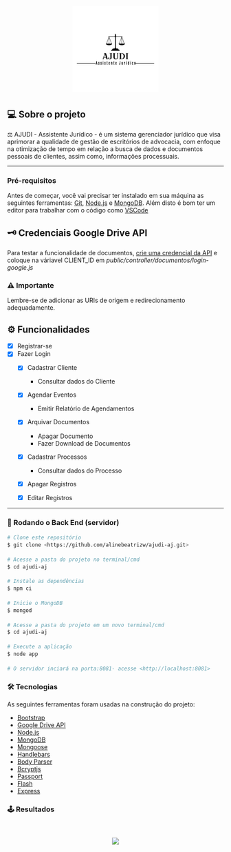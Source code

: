 <h1 align="center">
    <img  src="/public/imagens/ajudi-icon-preto.png" />
</h1>

## 💻 Sobre o projeto

⚖️ AJUDI - Assistente Jurídico - é um sistema gerenciador jurídico que visa aprimorar a qualidade de gestão de escritórios de advocacia, com enfoque na otimização de tempo em relação a busca de dados e documentos pessoais de clientes, assim como, informações processuais.

---

### Pré-requisitos

Antes de começar, você vai precisar ter instalado em sua máquina as seguintes ferramentas:
[Git](https://git-scm.com), [Node.js](https://nodejs.org/en/) e [MongoDB](https://www.mongodb.com/). 
Além disto é bom ter um editor para trabalhar com o código como [VSCode](https://code.visualstudio.com/)

## 🗝️ Credenciais Google Drive API
Para testar a funcionalidade de documentos, [crie uma credencial da API](https://www.iperiusbackup.net/pt-br/como-habilitar-a-api-do-google-drive-e-obter-credenciais-de-cliente/) e coloque na váriavel CLIENT_ID em <i>public/controller/documentos/login-google.js</i>

### ⚠️ Importante
Lembre-se de adicionar as URIs de origem e redirecionamento adequadamente.


## ⚙️ Funcionalidades

- [x] Registrar-se
- [x] Fazer Login
  - [x] Cadastrar Cliente
    -  Consultar dados do Cliente
  - [x] Agendar Eventos
    -  Emitir Relatório de Agendamentos
  - [x] Arquivar Documentos
    -  Apagar Documento
    -  Fazer Download de Documentos
  - [x] Cadastrar Processos
    -  Consultar dados do Processo
  - [x] Apagar Registros
  - [x] Editar Registros


---



### 🎲 Rodando o Back End (servidor)

```bash
# Clone este repositório
$ git clone <https://github.com/alinebeatrizw/ajudi-aj.git>

# Acesse a pasta do projeto no terminal/cmd
$ cd ajudi-aj

# Instale as dependências
$ npm ci

# Inicie o MongoDB
$ mongod

# Acesse a pasta do projeto em um novo terminal/cmd 
$ cd ajudi-aj

# Execute a aplicação
$ node app

# O servidor inciará na porta:8081- acesse <http://localhost:8081>
```


### 🛠 Tecnologias

As seguintes ferramentas foram usadas na construção do projeto:

- [Bootstrap](https://getbootstrap.com/)
- [Google Drive API](https://developers.google.com/drive)
- [Node.js](https://nodejs.org/en/)
- [MongoDB](https://www.mongodb.com/)
- [Mongoose](https://mongoosejs.com/)
- [Handlebars](https://handlebarsjs.com/)
- [Body Parser](https://www.npmjs.com/package/body-parser)
- [Bcryptjs](https://www.npmjs.com/package/bcryptjs)
- [Passport](http://www.passportjs.org/)
- [Flash](https://www.npmjs.com/package/flash)
- [Express](https://expressjs.com/pt-br/)

### 🕹️ Resultados

<h1 align="center">
    <img  src="/public/imagens/gifResultado.gif" />
</h1>
